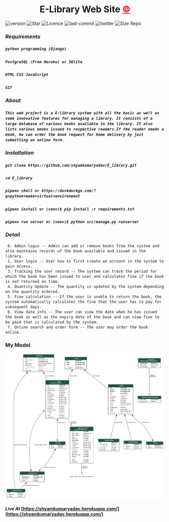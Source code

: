 <h1 align="center" >E-Library Web Site <a style="color: red;" href="https://drive.google.com/file/d/1IYaSk7vv_fRth-ctAf4sxA-dDNWdfVZp/view?usp=sharing">&copy;</a></h1>

![version](https://img.shields.io/github/v/release/shyamkumaryadav/E_library?style=for-the-badge) ![Star](https://img.shields.io/github/stars/shyamkumaryadav/E_library?style=for-the-badge) ![Licence](https://img.shields.io/apm/l/vim-mode?style=for-the-badge) ![last-commit](https://img.shields.io/github/last-commit/shyamkumaryadav/E_library?style=for-the-badge) ![twitter](https://img.shields.io/twitter/follow/shyamkumaryada?logo=Twitter&style=for-the-badge) ![Size Repo](https://img.shields.io/github/repo-size/shyamkumaryadav/E_library?style=for-the-badge)

### *Requirements*
#####    ```python programming (Django)```
#####     ```PostgreSQL (From Heroku) or SQlite```
#####     ```HTML CSS JavaScript```
#####     ```GIT```

### *About*
##### ```This web project is a E-library system with all the basic as well as some innovative features for managing a library. It consists of a large database of various books available in the library. It also lists various books issued to respective readers.If the reader needs a book, he can order the book request for home delivery by just submitting an online form.```

### *Installation*
#####    ```git clone https://github.com/shyamkumaryadav/E_library.git```  
#####     ```cd E_library```  
#####     ```pipenv shell or https://duckduckgo.com/?q=python+make+virtual+environment```  
#####     ```pipenv install or (venv)$ pip install -r requirements.txt```  
#####     ```pipenv run server or (venv)$ python src/manage.py runserver```  


### *Detail*
     0. Admin login -- Admin can add or remove books from the system and also maintains records of the book available and issued in the library.
     1. User login -- User has to first create an account in the system to gain access.
     3. Tracking the user record -- The system can track the period for which the book has been issued to user and calculates fine if the book is not returned on time.
     4. Quantity Update -- The quantity is updated by the system depending on the quantity ordered.
     5. Fine calculation -- If the user is unable to return the book, the system automatically calculates the fine that the user has to pay for subsequent days.
     6. View date info -- The user can view the date when he has issued the book as well as the expiry date of the book and can view fine to be paid that is calculated by the system.
     7. Online search and order form -- The user may order the book online.

### My Model
[<img src="Image_db/All_model.png">](Image_db/All_model.png)




#### *Live At*    [https://shyamkumaryadav.herokuapp.com/](https://shyamkumaryadav.herokuapp.com/)
